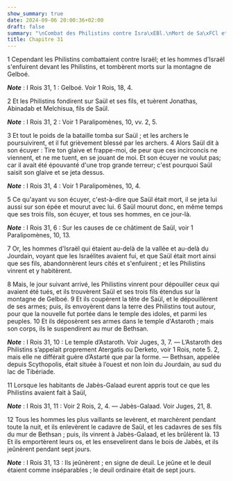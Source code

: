 ```yaml
---
show_summary: true
date: 2024-09-06 20:00:36+02:00
draft: false
summary: "\nCombat des Philistins contre Isra\xEBl.\nMort de Sa\xFCl et de ses fils.\n"
title: Chapitre 31
---
```





1 Cependant les Philistins combattaient contre Israël; et les hommes d'Israël s'enfuirent devant les Philistins, et tombèrent morts sur la montagne de Gelboé.

***Note*** :  I Rois 31, 1 : Gelboé. Voir 1 Rois, 18, 4.

2 Et les Philistins fondirent sur Saül et ses fils, et tuèrent Jonathas, Abinadab et Melchisua, fils de Saül.

***Note*** :  I Rois 31, 2 : Voir 1 Paralipomènes, 10, vv. 2, 5.

3 Et tout le poids de la bataille tomba sur Saül ; et les archers le poursuivirent, et il fut grièvement blessé par les archers. 4 Alors Saül dit à son écuyer : Tire ton glaive et frappe-moi, de peur que ces incirconcis ne viennent, et ne me tuent, en se jouant de moi. Et son écuyer ne voulut pas; car il avait été épouvanté d'une trop grande terreur; c'est pourquoi Saül saisit son glaive et se jeta dessus.

***Note*** :  I Rois 31, 4 : Voir 1 Paralipomènes, 10, 4.

5 Ce qu'ayant vu son écuyer, c'est-à-dire que Saül était mort, il se jeta lui aussi sur son épée et mourut avec lui. 6 Saül mourut donc, en même temps que ses trois fils, son écuyer, et tous ses hommes, en ce jour-là.

***Note*** :  I Rois 31, 6 : Sur les causes de ce châtiment de Saül, voir 1 Paralipomènes, 10, 13.

7 Or, les hommes d'Israël qui étaient au-delà de la vallée et au-delà du Jourdain, voyant que les Israélites avaient fui, et que Saül était mort ainsi que ses fils, abandonnèrent leurs cités et s'enfuirent ; et les Philistins vinrent et y habitèrent.


8 Mais, le jour suivant arrivé, les Philistins vinrent pour dépouiller ceux qui avaient été tués, et ils trouvèrent Saül et ses trois fils étendus sur la montagne de Gelboé. 9 Et ils coupèrent la tête de Saül, et le dépouillèrent de ses armes; puis, ils envoyèrent dans la terre des Philistins tout autour, pour que la nouvelle fut portée dans le temple des idoles, et parmi les peuples. 10 Et ils déposèrent ses armes dans le temple d'Astaroth ; mais son corps, ils le suspendirent au mur de Bethsan.

***Note*** :  I Rois 31, 10 : Le temple d’Astaroth. Voir Juges, 3, 7. ― L’Astaroth des Philistins s’appelait proprement Atergatis ou Derketo, voir 1 Rois, note 5. 2, mais elle ne différait guère d’Astarté que par la forme. ― Bethsan, appelée depuis Scythopolis, était située à l’ouest et non loin du Jourdain, au sud du lac de Tibériade.


11 Lorsque les habitants de Jabès-Galaad eurent appris tout ce que les Philistins avaient fait à Saül,

***Note*** :  I Rois 31, 11 : Voir 2 Rois, 2, 4. ― Jabès-Galaad. Voir Juges, 21, 8.

12 Tous les hommes les plus vaillants se levèrent, et marchèrent pendant toute la nuit, et ils enlevèrent le cadavre de Saül, et les cadavres de ses fils du mur de Bethsan ; puis, ils vinrent à Jabès-Galaad, et les brûlèrent là. 13 Et ils emportèrent leurs os, et les ensevelirent dans le bois de Jabès, et ils jeûnèrent pendant sept jours.

***Note*** :  I Rois 31, 13 : Ils jeûnèrent ; en signe de deuil. Le jeûne et le deuil étaient comme inséparables ; le deuil ordinaire était de sept jours.
